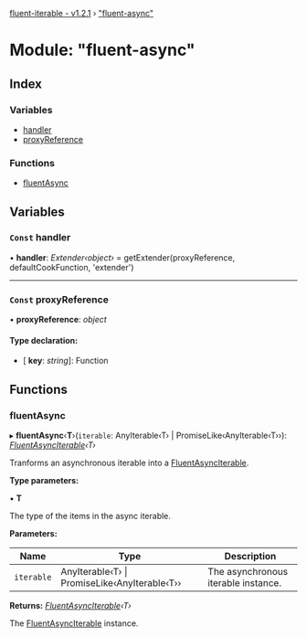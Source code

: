 [fluent-iterable - v1.2.1](../README.md) › ["fluent-async"](_fluent_async_.md)

# Module: "fluent-async"

## Index

### Variables

* [handler](_fluent_async_.md#const-handler)
* [proxyReference](_fluent_async_.md#const-proxyreference)

### Functions

* [fluentAsync](_fluent_async_.md#fluentasync)

## Variables

### `Const` handler

• **handler**: *Extender‹object›* = getExtender(proxyReference, defaultCookFunction, 'extender')

___

### `Const` proxyReference

• **proxyReference**: *object*

#### Type declaration:

* \[ **key**: *string*\]: Function

## Functions

###  fluentAsync

▸ **fluentAsync**‹**T**›(`iterable`: AnyIterable‹T› | PromiseLike‹AnyIterable‹T››): *[FluentAsyncIterable](../interfaces/_types_.fluentasynciterable.md)‹T›*

Tranforms an asynchronous iterable into a [FluentAsyncIterable](../interfaces/_types_.fluentasynciterable.md).

**Type parameters:**

▪ **T**

The type of the items in the async iterable.

**Parameters:**

Name | Type | Description |
------ | ------ | ------ |
`iterable` | AnyIterable‹T› &#124; PromiseLike‹AnyIterable‹T›› | The asynchronous iterable instance. |

**Returns:** *[FluentAsyncIterable](../interfaces/_types_.fluentasynciterable.md)‹T›*

The [FluentAsyncIterable](../interfaces/_types_.fluentasynciterable.md) instance.
